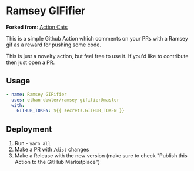 # Ramsey GIFifier

**Forked from**: [Action Cats](https://github.com/ruairidhwm/action-cats)

This is a simple Github Action which comments on your PRs with a Ramsey gif as a reward for pushing some code.

This is just a novelty action, but feel free to use it. If you'd like to contribute then just open a PR.

## Usage

```yaml
- name: Ramsey GIFifier
  uses: ethan-dowler/ramsey-gififier@master
  with:
    GITHUB_TOKEN: ${{ secrets.GITHUB_TOKEN }}
```

## Deployment

1. Run - `yarn all`
1. Make a PR with `/dist` changes
1. Make a Release with the new version (make sure to check "Publish this Action to the GitHub Marketplace")
